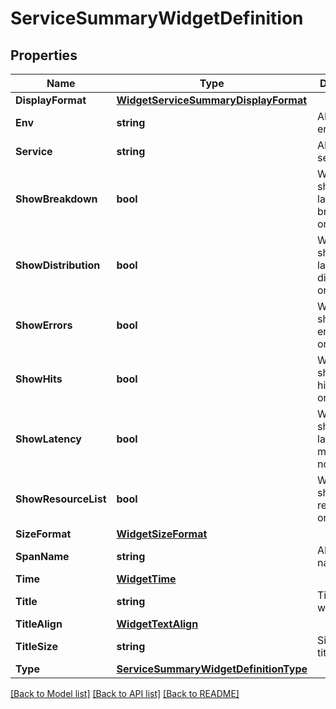 # ServiceSummaryWidgetDefinition

## Properties

Name | Type | Description | Notes
------------ | ------------- | ------------- | -------------
**DisplayFormat** | [**WidgetServiceSummaryDisplayFormat**](WidgetServiceSummaryDisplayFormat.md) |  | [optional] 
**Env** | **string** | APM environment. | 
**Service** | **string** | APM service. | 
**ShowBreakdown** | **bool** | Whether to show the latency breakdown or not. | [optional] 
**ShowDistribution** | **bool** | Whether to show the latency distribution or not. | [optional] 
**ShowErrors** | **bool** | Whether to show the error metrics or not. | [optional] 
**ShowHits** | **bool** | Whether to show the hits metrics or not. | [optional] 
**ShowLatency** | **bool** | Whether to show the latency metrics or not. | [optional] 
**ShowResourceList** | **bool** | Whether to show the resource list or not. | [optional] 
**SizeFormat** | [**WidgetSizeFormat**](WidgetSizeFormat.md) |  | [optional] 
**SpanName** | **string** | APM span name. | 
**Time** | [**WidgetTime**](WidgetTime.md) |  | [optional] 
**Title** | **string** | Title of the widget. | [optional] 
**TitleAlign** | [**WidgetTextAlign**](WidgetTextAlign.md) |  | [optional] 
**TitleSize** | **string** | Size of the title. | [optional] 
**Type** | [**ServiceSummaryWidgetDefinitionType**](ServiceSummaryWidgetDefinitionType.md) |  | 

[[Back to Model list]](../README.md#documentation-for-models) [[Back to API list]](../README.md#documentation-for-api-endpoints) [[Back to README]](../README.md)


